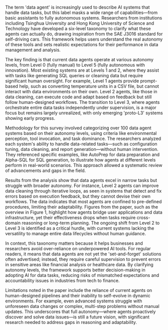 The term 'data agent' is increasingly used to describe AI systems that handle data tasks, but this label masks a wide range of capabilities—from basic assistants to fully autonomous systems. Researchers from institutions including Tsinghua University and Hong Kong University of Science and Technology have developed a six-level taxonomy to clarify what these agents can actually do, drawing inspiration from the SAE J3016 standard for self-driving cars. This framework helps users understand the real autonomy of these tools and sets realistic expectations for their performance in data management and analysis.

The key finding is that current data agents operate at various autonomy levels, from Level 0 (fully manual) to Level 5 (fully autonomous with innovation). Most existing systems are at Levels 1 and 2, where they assist with tasks like generating SQL queries or cleaning data but require significant human oversight. For example, Level 1 agents provide prompt-based help, such as converting temperature units in a CSV file, but cannot interact with data environments on their own. Level 2 agents, like those in data cleaning, can execute code and adapt based on feedback but still follow human-designed workflows. The transition to Level 3, where agents orchestrate entire data tasks independently under supervision, is a major focus but remains largely unrealized, with only emerging 'proto-L3' systems showing early progress.

Methodology for this survey involved categorizing over 100 data agent systems based on their autonomy levels, using criteria like environmental perception, tool invocation, and task dominance. The researchers analyzed each system's ability to handle data-related tasks—such as configuration tuning, data cleaning, and report generation—without human intervention. They referenced specific examples, like AutoPrep for data preparation and Alpha-SQL for SQL generation, to illustrate how agents at different levels perform in real-world scenarios. This approach allowed a systematic review of advancements and gaps in the field.

Results from the analysis show that data agents excel in narrow tasks but struggle with broader autonomy. For instance, Level 2 agents can improve data cleaning through iterative loops, as seen in systems that detect and fix errors based on execution feedback, but they cannot devise their own workflows. The data indicates that most agents are confined to pre-defined procedures, limiting their adaptability. Figures from the paper, such as the overview in Figure 1, highlight how agents bridge user applications and data infrastructure, yet their effectiveness drops when tasks require cross-domain reasoning or long-term planning. The ongoing shift from Level 2 to Level 3 is identified as a critical hurdle, with current systems lacking the versatility to manage entire data lifecycles without human guidance.

In context, this taxonomy matters because it helps businesses and researchers avoid over-reliance on underpowered AI tools. For regular readers, it means that data agents are not yet the 'set-and-forget' solutions often advertised; instead, they require careful supervision to prevent errors in sensitive areas like financial analysis or healthcare data. By clarifying autonomy levels, the framework supports better decision-making in adopting AI for data tasks, reducing risks of mismatched expectations and accountability issues in industries from tech to finance.

Limitations noted in the paper include the reliance of current agents on human-designed pipelines and their inability to self-evolve in dynamic environments. For example, even advanced systems struggle with unforeseen data changes or complex, multi-step problems without manual updates. This underscores that full autonomy—where agents proactively discover and solve data issues—is still a future vision, with significant research needed to address gaps in reasoning and adaptability.